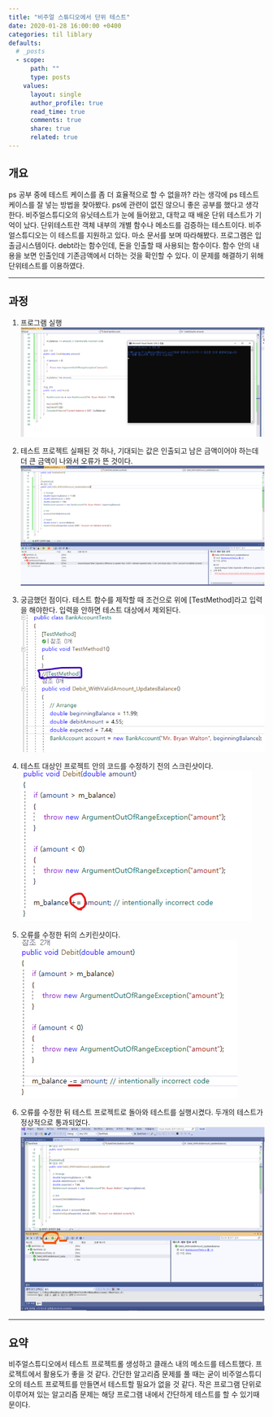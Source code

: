 ```yaml
---
title: "비주얼 스튜디오에서 단위 테스트"
date: 2020-01-28 16:00:00 +0400
categories: til liblary
defaults:
  # _posts
  - scope:
      path: ""
      type: posts
    values:
      layout: single
      author_profile: true
      read_time: true
      comments: true
      share: true
      related: true
---
```

개요
-
ps 공부 중에 테스트 케이스를 좀 더 효율적으로 할 수 없을까? 라는 생각에 ps 테스트 케이스를 잘 넣는 방법을 찾아봤다. ps에 관련이 없진 않으니 좋은 공부를 했다고 생각한다. 비주얼스튜디오의 유닛테스트가 눈에 들어왔고, 대학교 때 배운 단위 테스트가 기억이 났다. 단위테스트란 객체 내부의 개별 함수나 메소드를 검증하는 테스트이다. 비주얼스튜디오는 이 테스트를 지원하고 있다. 마소 문서를 보며 따라해봤다. 프로그램은 입출금시스템이다. debt라는 함수인데, 돈을 인출할 때 사용되는 함수이다. 함수 안의 내용을 보면 인출인데 기존금액에서 더하는 것을 확인할 수 있다. 이 문제를 해결하기 위해 단위테스트를 이용하였다.

---

과정
-
1. 프로그램 실행
![d](/imgs/200128/unitTest0.png)

2. 테스트 프로젝트 실패된 것 하나, 기대되는 값은 인출되고 남은 금액이어야 하는데 더 큰 금액이 나와서 오류가 뜬 것이다.
![d](/imgs/200128/unitTest1.png)

3. 궁금했던 점이다. 테스트 함수를 제작할 때 조건으로 위에 [TestMethod]라고 입력을 해야한다. 입력을 안하면 테스트 대상에서 제외된다.
![d](/imgs/200128/unitTest2.png)
4. 테스트 대상인 프로젝트 안의 코드를 수정하기 전의 스크린샷이다.
![d](/imgs/200128/unitTest3_before.png)

5. 오류를 수정한 뒤의 스키린샷이다.
![d](/imgs/200128/unitTest3_after.png)
6. 오류를 수정한 뒤 테스트 프로젝트로 돌아와 테스트를 실행시켰다. 두개의 테스트가 정상적으로 통과되었다.
![d](/imgs/200128/after_revision.png)

---

요약
-
비주얼스튜디오에서 테스트 프로젝트롤 생성하고 클래스 내의 메소드를 테스트했다. 프로젝트에서 활용도가 좋을 것 같다. 간단한 알고리즘 문제를 풀 때는 굳이 비주얼스튜디오의 테스트 프로젝트를 만들면서 테스트할 필요가 없을 것 같다. 작은 프로그램 단위로 이루어져 있는 알고리즘 문제는 해당 프로그램 내에서 간단하게 테스트를 할 수 있기때문이다. 
